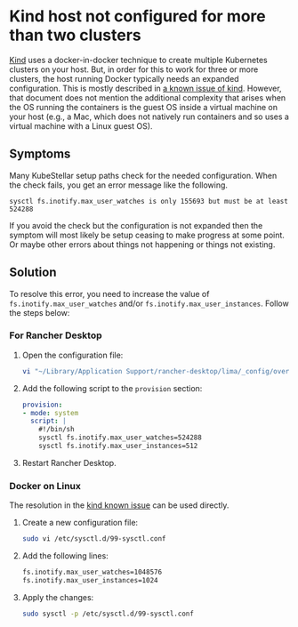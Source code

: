# Kind host not configured for more than two clusters

[Kind](https://kind.sigs.k8s.io/) uses a docker-in-docker technique to
create multiple Kubernetes clusters on your host. But, in order for
this to work for three or more clusters, the host running Docker
typically needs an expanded configuration. This is mostly described in
[a known issue of
kind](https://kind.sigs.k8s.io/docs/user/known-issues/#pod-errors-due-to-too-many-open-files). However,
that document does not mention the additional complexity that arises
when the OS running the containers is the guest OS inside a virtual
machine on your host (e.g., a Mac, which does not natively run
containers and so uses a virtual machine with a Linux guest OS).

## Symptoms

Many KubeStellar setup paths check for the needed configuration. When
the check fails, you get an error message like the following.

```
sysctl fs.inotify.max_user_watches is only 155693 but must be at least 524288
```

If you avoid the check but the configuration is not expanded then the
symptom will most likely be setup ceasing to make progress at some
point. Or maybe other errors about things not happening or things not
existing.

## Solution
To resolve this error, you need to increase the value of `fs.inotify.max_user_watches` and/or `fs.inotify.max_user_instances`. Follow the steps below:

### For Rancher Desktop
1. Open the configuration file:
   ```sh
   vi "~/Library/Application Support/rancher-desktop/lima/_config/override.yaml"
   ```

2. Add the following script to the `provision` section:
   ```yaml
   provision:
   - mode: system
     script: |
       #!/bin/sh
       sysctl fs.inotify.max_user_watches=524288
       sysctl fs.inotify.max_user_instances=512
   ```

3. Restart Rancher Desktop.

### Docker on Linux

The resolution in the [kind known issue](https://kind.sigs.k8s.io/docs/user/known-issues#pod-errors-due-to-too-many-open-files) can be used directly.

1. Create a new configuration file:
   ```sh
   sudo vi /etc/sysctl.d/99-sysctl.conf
   ```

2. Add the following lines:
   ```sh
   fs.inotify.max_user_watches=1048576
   fs.inotify.max_user_instances=1024
   ```

3. Apply the changes:
   ```sh
   sudo sysctl -p /etc/sysctl.d/99-sysctl.conf
   ```
